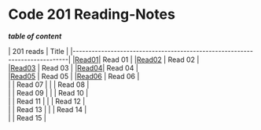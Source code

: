 # Code 201 Reading-Notes


__*table of content*__

| 201 reads                                                        | Title   |
|----------------------------------------------------------------------------|
|[Read01](https://danyaalqaramseh.github.io/reading_notes/class01 )| Read 01 |
|[Read02](https://danyaalqaramseh.github.io/reading_notes/claas02) | Read 02 |          
|[Read03](https://danyaalqaramseh.github.io/reading_notes/class03) | Read 03 |
|[Read04](https://danyaalqaramseh.github.io/reading_notes/class04 )| Read 04 |          
|[Read05](https://danyaalqaramseh.github.io/reading_notes/class05) | Read 05 |
|[Read06](https://danyaalqaramseh.github.io/reading_notes/class06) | Read 06 |          
|                                                                  | Read 07 |
|                                                                  | Read 08 |           
|                                                                  | Read 09 |
|                                                                  | Read 10 |          
|                                                                  | Read 11 |
|                                                                  | Read 12 |         
|                                                                  | Read 13 |
|                                                                  | Read 14 |         
|                                                                  | Read 15 |
